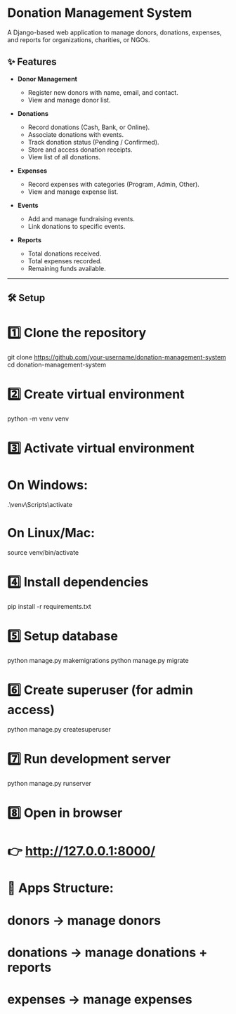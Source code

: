 # Donation Management System

A Django-based web application to manage donors, donations, expenses, and reports for organizations, charities, or NGOs.


## ✨ Features

- **Donor Management**
  - Register new donors with name, email, and contact.
  - View and manage donor list.

- **Donations**
  - Record donations (Cash, Bank, or Online).
  - Associate donations with events.
  - Track donation status (Pending / Confirmed).
  - Store and access donation receipts.
  - View list of all donations.

- **Expenses**
  - Record expenses with categories (Program, Admin, Other).
  - View and manage expense list.

- **Events**
  - Add and manage fundraising events.
  - Link donations to specific events.

- **Reports**
  - Total donations received.
  - Total expenses recorded.
  - Remaining funds available.

---


## 🛠️ Setup

# 1️⃣ Clone the repository
git clone https://github.com/your-username/donation-management-system
cd donation-management-system

# 2️⃣ Create virtual environment
python -m venv venv

# 3️⃣ Activate virtual environment
# On Windows:
.\venv\Scripts\activate
# On Linux/Mac:
source venv/bin/activate

# 4️⃣ Install dependencies
pip install -r requirements.txt

# 5️⃣ Setup database
python manage.py makemigrations
python manage.py migrate

# 6️⃣ Create superuser (for admin access)
python manage.py createsuperuser

# 7️⃣ Run development server
python manage.py runserver

# 8️⃣ Open in browser
# 👉 http://127.0.0.1:8000/

# 📂 Apps Structure:
# donors → manage donors
# donations → manage donations + reports
# expenses → manage expenses
